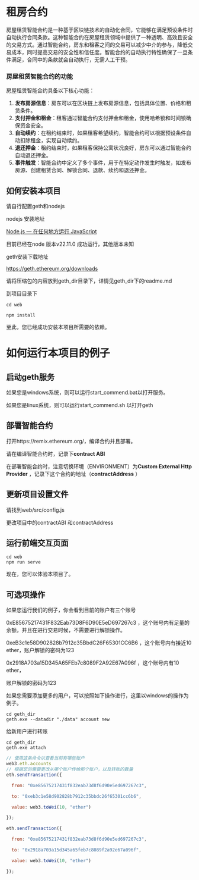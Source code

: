 # 租房合约	

房屋租赁智能合约是一种基于区块链技术的自动化合同，它能够在满足预设条件时自动执行合同条款。这种智能合约在房屋租赁领域中提供了一种透明、高效且安全的交易方式。通过智能合约，房东和租客之间的交易可以减少中介的参与，降低交易成本，同时提高交易的安全性和信任度。智能合约的自动执行特性确保了一旦条件满足，合同中的条款就会自动执行，无需人工干预。

### 房屋租赁智能合约的功能

房屋租赁智能合约具备以下核心功能：

1. **发布房源信息**：房东可以在区块链上发布房源信息，包括具体位置、价格和租赁条件。
2. **支付押金和租金**：租客通过智能合约支付押金和租金，使用哈希锁和时间锁确保资金安全。
3. **自动续约**：在租约结束时，如果租客希望续约，智能合约可以根据预设条件自动扣除租金，实现自动续约。
4. **退还押金**：租约结束时，如果租客保持公寓状况良好，房东可以通过智能合约自动退还押金。
5. **事件触发**：智能合约中定义了多个事件，用于在特定动作发生时触发，如发布房源、创建租赁合同、解锁合同、退款、续约和退还押金。

## 如何安装本项目

请自行配置geth和nodejs

nodejs 安装地址

[Node.js — 在任何地方运行 JavaScript](https://nodejs.org/zh-cn) 

目前已经在node 版本v22.11.0 成功运行，其他版本未知

geth安装下载地址

https://geth.ethereum.org/downloads

请将压缩包的内容放到geth_dir目录下，详情见geth_dir下的readme.md



到项目目录下

```shell
cd web

npm install 

```

至此，您已经成功安装本项目所需要的依赖。

# 如何运行本项目的例子

## 启动geth服务

如果您是windows系统，则可以运行start_commend.bat以打开服务。

如果您是linux系统，则可以运行start_commend.sh 以打开geth

## 部署智能合约

打开https://remix.ethereum.org/，编译合约并且部署。

请在编译智能合约时，记录下**contract ABI**

在部署智能合约时，注意切换环境（ENVIRONMENT）为**Custom External Http Provider** ，记录下这个合约的地址（**contractAddress** ）

## 更新项目设置文件

请找到web/src/config.js

更改项目中的contractABI 和contractAddress 

## 运行前端交互页面

```shell
cd web
npm run serve
```

现在，您可以体验本项目了。

## 可选项操作

如果您运行我们的例子，你会看到目前的账户有三个账号

0xE85675217431F832Eab73D8F6D90E5eD697267c3  ，这个账号内有足量的余额，并且在进行交易时候，不需要进行解锁操作。

0xeB3c1e58D902828b7912c35BbdC26F65301CC6B6  ，这个账号内有接近10 ether，账户解锁的密码为123

0x2918A703a15D345A65FEb7c8089F2A92E67A096f  ，这个账号内有10 ether，

账户解锁的密码为123

如果您需要添加更多的用户，可以按照如下操作进行，这里以windows的操作为例子。

```shell
cd geth_dir
geth.exe --datadir "./data" account new
```



给新用户进行转账

```shell
cd geth_dir
geth.exe attach
```

```javascript
// 使用这条命令以查看当前有哪些账户
web3.eth.accounts
// 根据您的需要更改从哪个账户传给那个账户，以及转账的数量
eth.sendTransaction({

  from: "0xe85675217431f832eab73d8f6d90e5ed697267c3",

  to: "0xeb3c1e58d902828b7912c35bbdc26f65301cc6b6",

  value: web3.toWei(10, "ether")

});

eth.sendTransaction({

  from: "0xe85675217431f832eab73d8f6d90e5ed697267c3",

  to: "0x2918a703a15d345a65feb7c8089f2a92e67a096f",

  value: web3.toWei(10, "ether")

});

```




